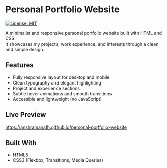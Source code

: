 # Personal Portfolio Website

[![License: MIT](https://img.shields.io/badge/License-MIT-yellow.svg)](LICENSE)

A minimalist and responsive personal portfolio website built with HTML and CSS.  
It showcases my projects, work experience, and interests through a clean and simple design.

## Features

- Fully responsive layout for desktop and mobile
- Clean typography and elegant highlighting
- Project and experience sections
- Subtle hover animations and smooth transitions
- Accessible and lightweight (no JavaScript)

## Live Preview

https://anshramanath.github.io/personal-portfolio-website

## Built With

- HTML5
- CSS3 (Flexbox, Transitions, Media Queries)

